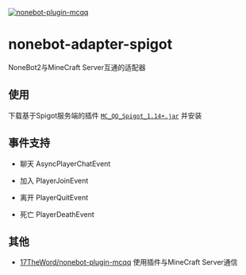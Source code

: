 [![nonebot-plugin-mcqq](https://socialify.git.ci/17TheWord/nonebot-adapter-spigot/image?description=1&font=Inter&forks=1&issues=1&logo=https%3A%2F%2Fnb2.baka.icu%2Flogo.png&name=1&owner=1&pattern=Solid&pulls=1&stargazers=1&theme=Light)](https://17theword.github.io/mc_qq/)

# nonebot-adapter-spigot
NoneBot2与MineCraft Server互通的适配器

## 使用

下载基于Spigot服务端的插件 [`MC_QQ_Spigot_1.14+.jar`](https://github.com/17TheWord/nonebot-adapter-spigot/raw/main/MC_QQ_Spigot_1.14.jar) 并安装

## 事件支持

- 聊天 AsyncPlayerChatEvent

- 加入 PlayerJoinEvent

- 离开 PlayerQuitEvent

- 死亡 PlayerDeathEvent


## 其他

- [17TheWord/nonebot-plugin-mcqq](https://github.com/17TheWord/nonebot-plugin-mcqq) 使用插件与MineCraft Server通信
